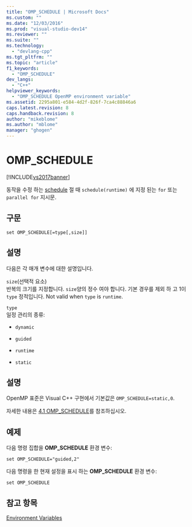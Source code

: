 ```yaml
---
title: "OMP_SCHEDULE | Microsoft Docs"
ms.custom: ""
ms.date: "12/03/2016"
ms.prod: "visual-studio-dev14"
ms.reviewer: ""
ms.suite: ""
ms.technology: 
  - "devlang-cpp"
ms.tgt_pltfrm: ""
ms.topic: "article"
f1_keywords: 
  - "OMP_SCHEDULE"
dev_langs: 
  - "C++"
helpviewer_keywords: 
  - "OMP_SCHEDULE OpenMP environment variable"
ms.assetid: 2295a801-e584-4d2f-826f-7ca4c88846a6
caps.latest.revision: 8
caps.handback.revision: 8
author: "mikeblome"
ms.author: "mblome"
manager: "ghogen"
---
```

# OMP_SCHEDULE
[!INCLUDE[vs2017banner](../../../assembler/inline/includes/vs2017banner.md)]

동작을 수정 하는 [schedule](../../../parallel/openmp/reference/schedule.md) 절 때 `schedule(runtime)` 에 지정 된는 `for` 또는 `parallel for` 지시문.  
  
## 구문  
  
```  
set OMP_SCHEDULE[=type[,size]]  
```  
  
## 설명  
 다음은 각 매개 변수에 대한 설명입니다.  
  
 `size`\(선택적 요소\)  
 반복의 크기를 지정합니다.  `size`양의 정수 여야 합니다.  기본 경우를 제외 하 고 1이 `type` 정적입니다.  Not valid when `type` is `runtime`.  
  
 `type`  
 일정 관리의 종류:  
  
-   `dynamic`  
  
-   `guided`  
  
-   `runtime`  
  
-   `static`  
  
## 설명  
 OpenMP 표준은 Visual C\+\+ 구현에서 기본값은 `OMP_SCHEDULE=static,0`.  
  
 자세한 내용은 [4.1 OMP\_SCHEDULE](../../../parallel/openmp/4-1-omp-schedule.md)를 참조하십시오.  
  
## 예제  
 다음 명령 집합을  **OMP\_SCHEDULE** 환경 변수:  
  
```  
set OMP_SCHEDULE="guided,2"  
```  
  
 다음 명령을 한 현재 설정을 표시 하는  **OMP\_SCHEDULE** 환경 변수:  
  
```  
set OMP_SCHEDULE  
```  
  
## 참고 항목  
 [Environment Variables](../../../parallel/openmp/reference/openmp-environment-variables.md)